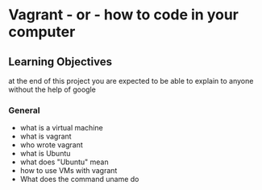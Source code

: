 # Vagrant - or - how to code in your computer
## Learning Objectives
at the end of this project you are expected to be able to explain to anyone without the help of google
### General
* what is a virtual machine
* what is vagrant
* who wrote vagrant
* what is Ubuntu
* what does "Ubuntu" mean
* how to use VMs with vagrant 
* What does the command uname do 
